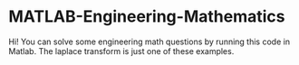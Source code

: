 # MATLAB-Engineering-Mathematics
Hi!
You can solve some engineering math questions by running this code in Matlab. The laplace transform is just one of these examples.
